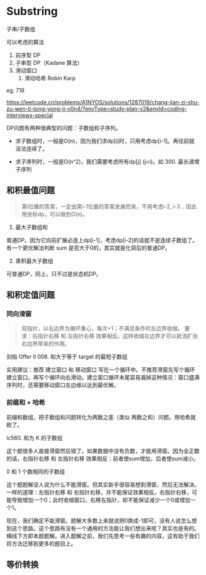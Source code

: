 # Substring

子串/子数组

可以考虑的算法

1. 前序型 DP
2. 子串型 DP（Kadane 算法）
3. 滑动窗口
   1. 滑动哈希 Robin Karp


eg. 718

https://leetcode.cn/problems/A1NYOS/solutions/1287019/chang-jian-zi-shu-zu-wen-ti-tong-yong-ji-v0n4/?envType=study-plan-v2&envId=coding-interviews-special

DP问题有两种很典型的问题：子数组和子序列。

- 求子数组时，一般是O(n)，因为我们求dp[i]时，只用考虑dp[i-1]。再往前就没法连续了。

- 求子序列时，一般是O(n^2)，我们需要考虑所有dp[j] (j<i)。如 300. 最长递增子序列

## 和积**最值**问题

> 第i位置的答案，一定由第i-1位置的答案发展而来，不用考虑i-2, i-3...
> 因此用坐标dp，可以做到O(n)。

1. 最大子数组和
  
  普通DP。因为它向前扩展必连上dp[i-1]，考虑dp[i-2]的话就不是连续子数组了。
  有一个更优解法判断 sum 是否大于0的，其实就是化简后的普通DP。
  
2. 乘积最大子数组
  
  可普通DP，同上。只不过是状态机DP。

## 和积**定值**问题

### 同向滑窗

> 双指针，以右边界为循环重心，每次+1；不满足条件时左边界收缩。
>  要求：右指针右移 和 左指针右移 效果相反。这样收缩左边界才可以抵消扩张右边界带来的作用。

剑指 Offer II 008. 和大于等于 target 的最短子数组

实用建议：推荐 建立窗口 和 移动窗口 写在一个循环中。不推荐滑窗先写个循环建立窗口，再写个循环向右滑动。建立窗口循环末尾容易漏掉这种情况：窗口盛满序列时，还需要移动窗口左边缘以达到最优解。

### 前缀和 + 哈希

前缀和数组，把子数组和问题转化为两数之差（类似 两数之和）问题。用哈希就欧了。

lc560. 和为 K 的子数组

这个题很多人直接滑窗然后错了。如果数据中没有负数，才能用滑窗。因为全正数的话，右指针右移 和 左指针右移 效果相反：前者使sum增加，后者使sum减小。

0 和 1 个数相同的子数组

这个题题解没人说为什么不能滑窗。但其实新手很容易想到滑窗，然后无法解决。一样的道理：左指针右移 和 右指针右移，并不能保证效果相反。右指针右移，可能导致增加一个0；此时收缩窗口，右移左指针，却不能保证减少一个0或增加一个1。

现在，我们确定不能滑窗。题解大多数上来就说把0换成-1即可，没有人说怎么想到这个思路。这个思路有没有一个通用的方法能让我们想出来呢？其实也是有的。横线下方即本题题解。进入题解之前，我们先思考一些有趣的内容，这有助于我们将方法迁移到更多的题目上。

## 等价转换

